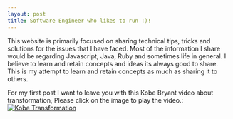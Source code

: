 ```yaml
---
layout: post
title: Software Engineer who likes to run :)!
---
```


This website is primarily focused on sharing technical tips, tricks and solutions for the issues that I have faced. Most of the information I share would be regarding Javascript, Java, Ruby and sometimes life in general. I believe to learn and retain concepts and ideas its always good to share. This is my attempt to learn and retain concepts as much as sharing it to others.

For my first post I want to leave you with this Kobe Bryant video about transformation, Please click on the image to play the video.:
[![Kobe Transformation](http://img.youtube.com/vi/4h2p08AfaQ8/0.jpg)](http://www.youtube.com/watch?v=4h2p08AfaQ8?t=46s)
